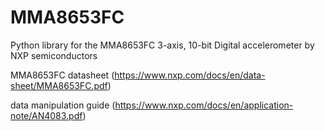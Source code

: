 # MMA8653FC
Python library for the MMA8653FC 3-axis, 10-bit Digital accelerometer by NXP semiconductors

MMA8653FC datasheet (https://www.nxp.com/docs/en/data-sheet/MMA8653FC.pdf)

data manipulation guide (https://www.nxp.com/docs/en/application-note/AN4083.pdf)

